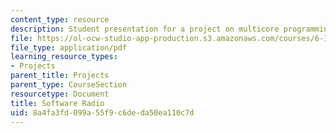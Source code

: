 ```yaml
---
content_type: resource
description: Student presentation for a project on multicore programming.
file: https://ol-ocw-studio-app-production.s3.amazonaws.com/courses/6-189-multicore-programming-primer-january-iap-2007/8a4fa3fd099a55f9c6deda50ea110c7d_softwareradio.pdf
file_type: application/pdf
learning_resource_types:
- Projects
parent_title: Projects
parent_type: CourseSection
resourcetype: Document
title: Software Radio
uid: 8a4fa3fd-099a-55f9-c6de-da50ea110c7d
---
```

